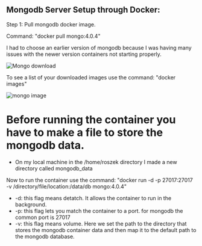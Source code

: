 ## Mongodb Server Setup through Docker:

  Step 1: Pull mongodb docker image.

  Command: "docker pull mongo:4.0.4"

  I had to choose an earlier version of mongodb because I was having many issues with the newer version containers not starting properly. 
    
![Mongo download](https://github.com/user-attachments/assets/12cac7b8-5267-4d18-bc9a-f82b4c4e7973)

  To see a list of your downloaded images use the command: "docker images"

![mongo image](https://github.com/user-attachments/assets/2942481c-0ea6-47fa-9da2-2e20173c94e6)

# Before running the container you have to make a file to store the mongodb data. 

 - On my local machine in the /home/roszek directory I made a new directory called mongodb_data

  Now to run the container use the command: "docker run -d -p 27017:27017 -v /directory/file/location:/data/db mongo:4.0.4"

  - -d: this flag means detatch. It allows the container to run in the background.
  - -p: this flag lets you match the container to a port. for mongodb the common port is 27017
  - -v: this flag means volume. Here we set the path to the directory that stores the mongodb container data and then map it to the default path to the mongodb database. 
